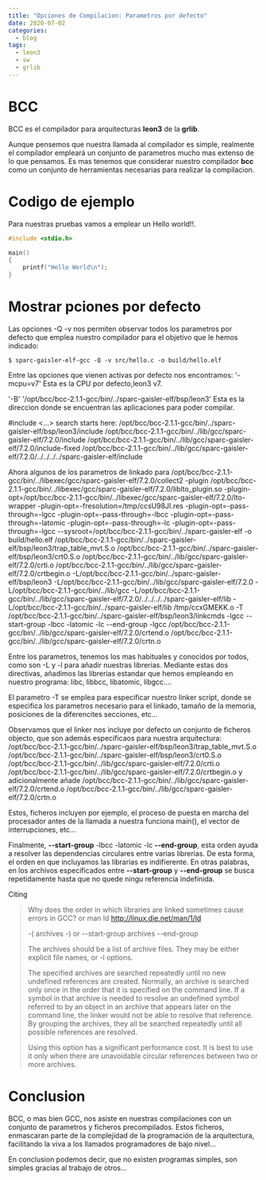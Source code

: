 ```yaml
---
title: "Opciones de Compilacion: Parametros por defecto"
date: 2020-07-02
categories:
  - blog
tags:
  - leon3
  - sw
  - grlib
---
```

# BCC

BCC es el compilador para arquitecturas __leon3__ de la __grlib__. 

Aunque pensemos que nuestra llamada al compilador es simple, realmente el compilador empleará un conjunto de parametros mucho mas extenso de lo que pensamos. Es mas tenemos que considerar nuestro compilador **bcc** como un conjunto de herramientas necesarias para realizar la compilacion.

# Codigo de ejemplo
Para nuestras pruebas vamos a emplear un Hello world!!.

```C
#include <stdio.h>

main()
{
	printf("Hello World\n");
}

```

# Mostrar pciones por defecto

Las opciones -Q -v nos permiten observar todos los parametros por defecto que emplea nuestro compilador para el objetivo que le hemos indicado:

 ```
 $ sparc-gaisler-elf-gcc -Q -v src/hello.c -o build/hello.elf 
 ```
Entre las opciones que vienen activas por defecto nos encontramos:
 '-mcpu=v7' 
 Esta es la CPU por defecto,leon3 v7.

 '-B' '/opt/bcc/bcc-2.1.1-gcc/bin/../sparc-gaisler-elf/bsp/leon3' 
Esta es la direccion donde se encuentran las aplicaciones para poder compilar.

#include <...> search starts here:
 /opt/bcc/bcc-2.1.1-gcc/bin/../sparc-gaisler-elf/bsp/leon3/include
 /opt/bcc/bcc-2.1.1-gcc/bin/../lib/gcc/sparc-gaisler-elf/7.2.0/include
 /opt/bcc/bcc-2.1.1-gcc/bin/../lib/gcc/sparc-gaisler-elf/7.2.0/include-fixed
 /opt/bcc/bcc-2.1.1-gcc/bin/../lib/gcc/sparc-gaisler-elf/7.2.0/../../../../sparc-gaisler-elf/include

Ahora algunos de los parametros de linkado para 
 /opt/bcc/bcc-2.1.1-gcc/bin/../libexec/gcc/sparc-gaisler-elf/7.2.0/collect2 
 -plugin /opt/bcc/bcc-2.1.1-gcc/bin/../libexec/gcc/sparc-gaisler-elf/7.2.0/liblto_plugin.so 
 -plugin-opt=/opt/bcc/bcc-2.1.1-gcc/bin/../libexec/gcc/sparc-gaisler-elf/7.2.0/lto-wrapper 
 -plugin-opt=-fresolution=/tmp/ccsU98JI.res -plugin-opt=-pass-through=-lgcc -plugin-opt=-pass-through=-lbcc -plugin-opt=-pass-through=-latomic -plugin-opt=-pass-through=-lc 
 -plugin-opt=-pass-through=-lgcc 
 --sysroot=/opt/bcc/bcc-2.1.1-gcc/bin/../sparc-gaisler-elf 
 -o build/hello.elf 
 /opt/bcc/bcc-2.1.1-gcc/bin/../sparc-gaisler-elf/bsp/leon3/trap_table_mvt.S.o
 /opt/bcc/bcc-2.1.1-gcc/bin/../sparc-gaisler-elf/bsp/leon3/crt0.S.o
 /opt/bcc/bcc-2.1.1-gcc/bin/../lib/gcc/sparc-gaisler-elf/7.2.0/crti.o
 /opt/bcc/bcc-2.1.1-gcc/bin/../lib/gcc/sparc-gaisler-elf/7.2.0/crtbegin.o 
 -L/opt/bcc/bcc-2.1.1-gcc/bin/../sparc-gaisler-elf/bsp/leon3 
 -L/opt/bcc/bcc-2.1.1-gcc/bin/../lib/gcc/sparc-gaisler-elf/7.2.0 
 -L/opt/bcc/bcc-2.1.1-gcc/bin/../lib/gcc -L/opt/bcc/bcc-2.1.1-gcc/bin/../lib/gcc/sparc-gaisler-elf/7.2.0/../../../../sparc-gaisler-elf/lib 
 -L/opt/bcc/bcc-2.1.1-gcc/bin/../sparc-gaisler-elf/lib 
 /tmp/ccxGMEKK.o 
 -T /opt/bcc/bcc-2.1.1-gcc/bin/../sparc-gaisler-elf/bsp/leon3/linkcmds 
 -lgcc 
 --start-group 
 -lbcc 
 -latomic 
 -lc 
 --end-group 
 -lgcc 
 /opt/bcc/bcc-2.1.1-gcc/bin/../lib/gcc/sparc-gaisler-elf/7.2.0/crtend.o 
 /opt/bcc/bcc-2.1.1-gcc/bin/../lib/gcc/sparc-gaisler-elf/7.2.0/crtn.o

Entre los parametros, tenemos los mas habituales y conocidos por todos, como son -L y -l para añadir nuestras librerias. Mediante estas dos directivas, añadimos las librerias estandar que hemos empleando en nuestro programa: libc, libbcc, libatomic, libgcc....

El parametro -T se emplea para especificar nuestro linker script, donde se especifica los parametros necesario para el linkado, tamaño de la memoria, posiciones de la diferencites secciones, etc...

Observamos que el linker nos incluye por defecto un conjunto de ficheros objecto, que son además especificaos para nuestra arquitectura:
/opt/bcc/bcc-2.1.1-gcc/bin/../sparc-gaisler-elf/bsp/leon3/trap_table_mvt.S.o
 /opt/bcc/bcc-2.1.1-gcc/bin/../sparc-gaisler-elf/bsp/leon3/crt0.S.o
 /opt/bcc/bcc-2.1.1-gcc/bin/../lib/gcc/sparc-gaisler-elf/7.2.0/crti.o
 /opt/bcc/bcc-2.1.1-gcc/bin/../lib/gcc/sparc-gaisler-elf/7.2.0/crtbegin.o 
y adicionalmente añade 
/opt/bcc/bcc-2.1.1-gcc/bin/../lib/gcc/sparc-gaisler-elf/7.2.0/crtend.o 
 /opt/bcc/bcc-2.1.1-gcc/bin/../lib/gcc/sparc-gaisler-elf/7.2.0/crtn.o

Estos, ficheros incluyen por ejemplo, el proceso de puesta en marcha del procesador antes de la llamada a nuestra funciona main(), el vector de interrupciones, etc...

Finalmente, __--start-group__ -lbcc -latomic -lc __--end-group__, esta orden ayuda a resolver las dependencias circulares entre varias librerias. De esta forma, el orden en que incluyamos las librarias es indifierente. En otras palabras, en los archivos especificados entre  __--start-group__  y __--end-group__ se busca repetidamente hasta que no quede ningu referencia indefinida.  

Citing 
> Why does the order in which libraries are linked sometimes cause errors in GCC? or man ld http://linux.die.net/man/1/ld
>
>    -( archives -) or --start-group archives --end-group
>
>    The archives should be a list of archive files. They may be either explicit file names, or -l options.
>
>    The specified archives are searched repeatedly until no new undefined references are created. Normally, an archive is searched only once in the order that it is specified on the command line. If a symbol in that archive is needed to resolve an undefined symbol referred to by an object in an archive that appears later on the command line, the linker would not be able to resolve that reference. By grouping the archives, they all be searched repeatedly until all possible references are resolved.
>
>    Using this option has a significant performance cost. It is best to use it only when there are unavoidable circular references between two or more archives.

# Conclusion
BCC, o mas bien GCC, nos asiste en nuestras compilaciones con un conjunto de parametros y ficheros precompilados. Estos ficheros, enmascaran parte de la complejidad de la programación de la arquitectura, facilitando la viva a los llamados programadores de bajo nivel...

En conclusion podemos decir, que no existen programas simples, son simples gracias al trabajo de otros...

